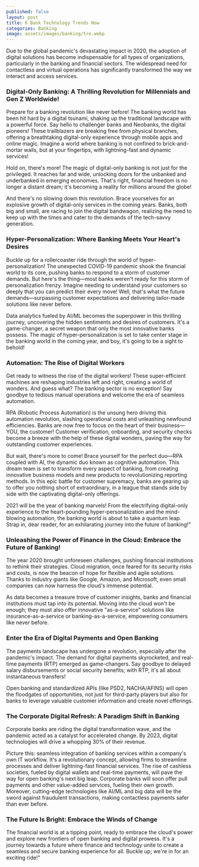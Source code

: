 ```yaml
---
published: false
layout: post
title: 6 Bank Technology Trends Now
categories: Banking
image: assets/images/banking/tre.webp
---
```

Due to the global pandemic's devastating impact in 2020, the adoption of digital solutions has become indispensable for all types of organizations, particularly in the banking and financial sectors. The widespread need for contactless and virtual operations has significantly transformed the way we interact and access services.

### Digital-Only Banking: A Thrilling Revolution for Millennials and Gen Z Worldwide!
Prepare for a banking revolution like never before! The banking world has been hit hard by a digital tsunami, shaking up the traditional landscape with a powerful force. Say hello to challenger banks and Neobanks, the digital pioneers! These trailblazers are breaking free from physical branches, offering a breathtaking digital-only experience through mobile apps and online magic. Imagine a world where banking is not confined to brick-and-mortar walls, but at your fingertips, with lightning-fast and dynamic services!

Hold on, there's more! The magic of digital-only banking is not just for the privileged. It reaches far and wide, unlocking doors for the unbanked and underbanked in emerging economies. That's right, financial freedom is no longer a distant dream; it's becoming a reality for millions around the globe!

And there's no slowing down this revolution. Brace yourselves for an explosive growth of digital-only services in the coming years. Banks, both big and small, are racing to join the digital bandwagon, realizing the need to keep up with the times and cater to the demands of the tech-savvy generation.

### Hyper-Personalization: Where Banking Meets Your Heart's Desires
Buckle up for a rollercoaster ride through the world of hyper-personalization! The unexpected COVID-19 pandemic shook the financial world to its core, pushing banks to respond to a storm of customer demands. But here's the thing—most banks weren't ready for this storm of personalization frenzy. Imagine needing to understand your customers so deeply that you can predict their every move! Well, that's what the future demands—surpassing customer expectations and delivering tailor-made solutions like never before.

Data analytics fueled by AI/ML becomes the superpower in this thrilling journey, uncovering the hidden sentiments and desires of customers. It's a game-changer, a secret weapon that only the most innovative banks possess. The magic of hyper-personalization is set to take center stage in the banking world in the coming year, and boy, it's going to be a sight to behold!

### Automation: The Rise of Digital Workers
Get ready to witness the rise of the digital workers! These super-efficient machines are reshaping industries left and right, creating a world of wonders. And guess what? The banking sector is no exception! Say goodbye to tedious manual operations and welcome the era of seamless automation.

RPA (Robotic Process Automation) is the unsung hero driving this automation revolution, slashing operational costs and unleashing newfound efficiencies. Banks are now free to focus on the heart of their business—YOU, the customer! Customer verification, onboarding, and security checks become a breeze with the help of these digital wonders, paving the way for outstanding customer experiences.

But wait, there's more to come! Brace yourself for the perfect duo—RPA coupled with AI, the dynamic duo known as cognitive automation. This dream team is set to transform every aspect of banking, from creating innovative business models and new products to revolutionizing reporting methods. In this epic battle for customer supremacy, banks are gearing up to offer you nothing short of extraordinary, in a league that stands side by side with the captivating digital-only offerings.

2021 will be the year of banking marvels! From the electrifying digital-only experience to the heart-pounding hyper-personalization and the mind-blowing automation, the banking world is about to take a quantum leap. Strap in, dear reader, for an exhilarating journey into the future of banking!"

### Unleashing the Power of Finance in the Cloud: Embrace the Future of Banking!
The year 2020 brought unforeseen challenges, pushing financial institutions to rethink their strategies. Cloud migration, once feared for its security risks and costs, is now the beacon of hope for flexible and agile solutions. Thanks to industry giants like Google, Amazon, and Microsoft, even small companies can now harness the cloud's immense potential.

As data becomes a treasure trove of customer insights, banks and financial institutions must tap into its potential. Moving into the cloud won't be enough; they must also offer innovative "as-a-service" solutions like insurance-as-a-service or banking-as-a-service, empowering consumers like never before.

### Enter the Era of Digital Payments and Open Banking
The payments landscape has undergone a revolution, especially after the pandemic's impact. The demand for digital payments skyrocketed, and real-time payments (RTP) emerged as game-changers. Say goodbye to delayed salary disbursements or social security benefits; with RTP, it's all about instantaneous transfers!

Open banking and standardized APIs (like PSD2, NACHA/AFINS) will open the floodgates of opportunities, not just for third-party players but also for banks to leverage valuable customer information and create novel offerings.

### The Corporate Digital Refresh: A Paradigm Shift in Banking
Corporate banks are riding the digital transformation wave, and the pandemic acted as a catalyst for accelerated change. By 2023, digital technologies will drive a whopping 30% of their revenue.

Picture this: seamless integration of banking services within a company's own IT workflow. It's a revolutionary concept, allowing firms to streamline processes and deliver lightning-fast financial services. The rise of cashless societies, fueled by digital wallets and real-time payments, will pave the way for open banking's next big leap. Corporate banks will soon offer pull payments and other value-added services, fueling their own growth.
Moreover, cutting-edge technologies like AI/ML and big data will be the sword against fraudulent transactions, making contactless payments safer than ever before.

### The Future Is Bright: Embrace the Winds of Change
The financial world is at a tipping point, ready to embrace the cloud's power and explore new frontiers of open banking and digital prowess. It's a journey towards a future where finance and technology unite to create a seamless and secure banking experience for all. Buckle up; we're in for an exciting ride!"

